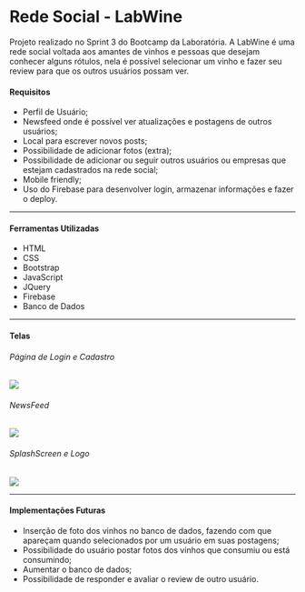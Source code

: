 # Rede Social - LabWine

Projeto realizado no Sprint 3 do Bootcamp da Laboratória.
A LabWine é uma rede social voltada aos amantes de vinhos e pessoas que desejam conhecer alguns rótulos, nela é possível selecionar um vinho e fazer seu review para que os outros usuários possam ver.

#### Requisitos

- Perfil de Usuário;
- Newsfeed onde é possível ver atualizações e postagens de outros usuários;
- Local para escrever novos posts;
- Possibilidade de adicionar fotos (extra);
- Possibilidade de adicionar ou seguir outros usuários ou empresas que estejam cadastrados na rede social;
- Mobile friendly;
- Uso do Firebase para desenvolver login, armazenar informações e fazer o deploy.
------------

#### Ferramentas Utilizadas

- HTML
- CSS
- Bootstrap
- JavaScript
- JQuery
- Firebase
- Banco de Dados
------------

#### Telas

###### Página de Login e Cadastro

![](https://image.ibb.co/fW92yL/Login.png)

###### NewsFeed

![](https://image.ibb.co/g9xY50/Feed.png)

###### SplashScreen e Logo

![](https://image.ibb.co/dHprsf/Splash.png)

------


#### Implementações Futuras

- Inserção de foto dos vinhos no banco de dados, fazendo com que apareçam quando selecionados por um usuário em suas postagens;
- Possibilidade do usuário postar fotos dos vinhos que consumiu ou está consumindo;
- Aumentar o banco de dados;
- Possibilidade de responder e avaliar o review de outro usuário.